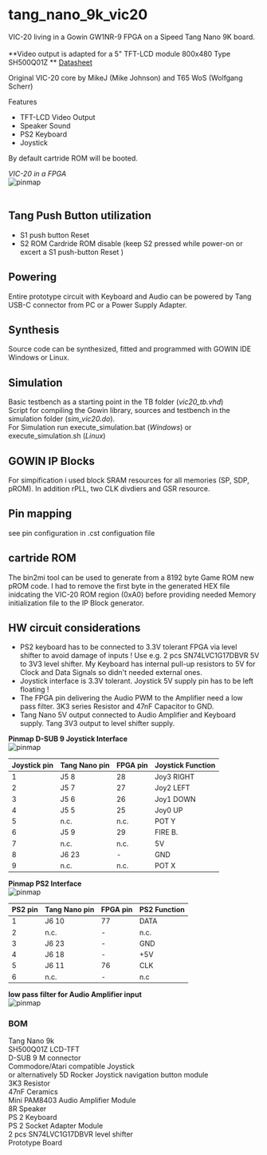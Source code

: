 # tang_nano_9k_vic20
VIC-20 living in a Gowin GW1NR-9 FPGA on a Sipeed Tang Nano 9K board.<br>
<br>
**Video output is adapted for a 5" TFT-LCD module 800x480 Type SH500Q01Z **
[Datasheet](https://dl.sipeed.com/Accessories/LCD/500Q01Z-00%20spec.pdf)


Original VIC-20 core by MikeJ (Mike Johnson) and T65 WoS (Wolfgang Scherr)

Features
* TFT-LCD Video Output
* Speaker Sound
* PS2 Keyboard
* Joystick

By default cartride ROM will be booted.

*VIC-20 in a FPGA* <br>
![pinmap](\.assets/vic-20-tang.png)<br> <br>

## Tang Push Button utilization
* S1 push button Reset
* S2 ROM Cardride ROM disable (keep S2 pressed while power-on or excert a S1 push-button Reset )
## Powering
Entire prototype circuit with Keyboard and Audio can be powered by Tang USB-C connector from PC or a Power Supply Adapter. 
## Synthesis
Source code can be synthesized, fitted and programmed with GOWIN IDE Windows or Linux.

## Simulation
Basic testbench as a starting point in the TB folder (*vic20_tb.vhd*)<br/>
Script for compiling the Gowin library, sources and testbench in the simulation folder (*sim_vic20.do*).<br/>
For Simulation run execute_simulation.bat (*Windows*) or execute_simulation.sh (*Linux*)

## GOWIN IP Blocks
For simpification i used block SRAM resources for all memories (SP, SDP, pROM). In addition rPLL, two CLK divdiers and GSR resource.
## Pin mapping 
see pin configuration in .cst configuation file

## cartride ROM
The bin2mi tool can be used to generate from a 8192 byte Game ROM new pROM code. I had to remove the first byte in the generated HEX file inidcating the VIC-20 ROM region (0xA0) before providing needed Memory initialization file to the IP Block generator. 
## HW circuit considerations
- PS2 keyboard has to be connected to 3.3V tolerant FPGA via level shifter to avoid damage of inputs ! Use e.g. 2 pcs SN74LVC1G17DBVR 5V to 3V3 level shifter. My Keyboard has internal pull-up resistors to 5V for Clock and Data Signals so didn't needed external ones. 
- Joystick interface is 3.3V tolerant. Joystick 5V supply pin has to be left floating !
- The FPGA pin delivering the Audio PWM to the Amplifier need a low pass filter. 3K3 series Resistor and 47nF Capacitor to GND.
- Tang Nano 5V output connected to Audio Amplifier and Keyboard supply. Tang 3V3 output to level shifter supply.

**Pinmap D-SUB 9 Joystick Interface** <br>
![pinmap](\.assets/vic20-Joystick.png)

| Joystick pin | Tang Nano pin | FPGA pin | Joystick Function |
| ----------- | ---   | --------  | ----- |
| 1 | J5 8  | 28   | Joy3 RIGHT |
| 2 | J5 7  | 27 | Joy2 LEFT |
| 3 | J5 6  | 26 | Joy1 DOWN |
| 4 | J5 5 | 25 | Joy0 UP | 
| 5 | n.c. | n.c. | POT Y |
| 6 | J5 9 | 29 | FIRE B.|
| 7 | n.c. | n.c. | 5V |
| 8 | J6 23 | - | GND |
| 9 | n.c. | n.c. | POT X |

**Pinmap PS2 Interface** <br>
![pinmap](\.assets/ps2conn.png)

| PS2 pin | Tang Nano pin | FPGA pin | PS2 Function |
| ----------- | ---   | --------  | ----- |
| 1 | J6 10  | 77   | DATA  |
| 2 | n.c.  | - | n.c. |
| 3 | J6 23 | - | GND |
| 4 | J6 18 | - | +5V |
| 5 | J6 11| 76 | CLK |
| 6 | n.c. | - | n.c |

**low pass filter for Audio Amplifier input** <br>
![pinmap](\.assets/audio_filter.png)<br>

### BOM
Tang Nano 9k<br>
SH500Q01Z LCD-TFT<br>
D-SUB 9 M connector<br> 
Commodore/Atari compatible Joystick<br> 
or alternatively 5D Rocker Joystick navigation button module<br>
3K3 Resistor<br>
47nF Ceramics<br>
Mini PAM8403 Audio Amplifier Module<br>
8R Speaker<br>
PS 2 Keyboard<br>
PS 2 Socket Adapter Module<br>
2 pcs SN74LVC1G17DBVR level shifter<br>
Prototype Board<br>